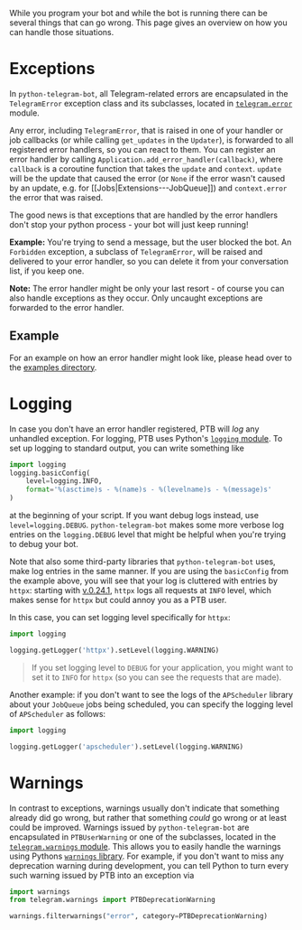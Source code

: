 While you program your bot and while the bot is running there can be several things that can go wrong. This page gives an overview on how you can handle those situations.

# Exceptions

In `python-telegram-bot`, all Telegram-related errors are encapsulated in the `TelegramError` exception class and its subclasses, located in [`telegram.error`](https://python-telegram-bot.readthedocs.io/telegram.error.html) module.

Any error, including `TelegramError`, that is raised in one of your handler or job callbacks (or while calling `get_updates` in the `Updater`), is forwarded to all registered error handlers, so you can react to them. You can register an error handler by calling `Application.add_error_handler(callback)`, where `callback` is a coroutine function that takes the `update` and `context`. `update` will be the update that caused the error (or `None` if the error wasn't caused by an update, e.g. for [[Jobs|Extensions---JobQueue]]) and `context.error` the error that was raised.

The good news is that exceptions that are handled by the error handlers don't stop your python process - your bot will just keep running!

**Example:** You're trying to send a message, but the user blocked the bot. An `Forbidden` exception, a subclass of `TelegramError`, will be raised and delivered to your error handler, so you can delete it from your conversation list, if you keep one.

**Note:** The error handler might be only your last resort - of course you can also handle exceptions as they occur. Only uncaught exceptions are forwarded to the error handler.

## Example

For an example on how an error handler might look like, please head over to the [examples directory](https://docs.python-telegram-bot.org/examples.html).

# Logging

In case you don't have an error handler registered, PTB will *log* any unhandled exception.
For logging, PTB uses Python's [`logging` module](https://docs.python.org/3/library/logging.html).
To set up logging to standard output, you can write something like
```python
import logging
logging.basicConfig(
    level=logging.INFO,
    format='%(asctime)s - %(name)s - %(levelname)s - %(message)s'
)
```
at the beginning of your script. If you want debug logs instead, use `level=logging.DEBUG`.
`python-telegram-bot` makes some more verbose log entries on the `logging.DEBUG` level that might be helpful when you're trying to debug your bot.

Note that also some third-party libraries that `python-telegram-bot` uses, make log entries in the same manner. If you are using the `basicConfig` from the example above, you will see that your log is cluttered with entries by `httpx`: starting with [v.0.24.1](https://github.com/encode/httpx/releases/tag/0.24.1), `httpx` logs all requests at `INFO` level, which makes sense for `httpx` but could annoy you as a PTB user. 

In this case, you can set logging level specifically for `httpx`:

```py
import logging

logging.getLogger('httpx').setLevel(logging.WARNING)
```

> If you set logging level to `DEBUG` for your application, you might want to set it to `INFO` for `httpx` (so you can see the requests that are made).

Another example: if you don't want to see the logs of the `APScheduler` library about your `JobQueue` jobs being scheduled, you can specify the logging level of `APScheduler` as follows:

```python
import logging

logging.getLogger('apscheduler').setLevel(logging.WARNING)
```

# Warnings

In contrast to exceptions, warnings usually don't indicate that something already did go wrong, but rather that something *could* go wrong or at least could be improved.
Warnings issued by `python-telegram-bot` are encapsulated in `PTBUserWarning` or one of the subclasses, located in the [`telegram.warnings` module](https://python-telegram-bot.readthedocs.io/telegram.warnings.html).
This allows you to easily handle the warnings using Pythons [`warnings` library](https://docs.python.org/3/library/warnings.html).
For example, if you don't want to miss any deprecation warning during development, you can tell Python to turn every such warning issued by PTB into an exception via

```python
import warnings
from telegram.warnings import PTBDeprecationWarning

warnings.filterwarnings("error", category=PTBDeprecationWarning)
```